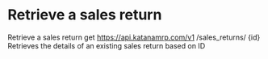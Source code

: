 # Retrieve a sales return

Retrieve a sales return get https://api.katanamrp.com/v1 /sales_returns/ {id} Retrieves
the details of an existing sales return based on ID
